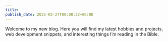 ```yaml
---
title: 
publish_date: 2021-05-27T00:08:32+00:00
---
```


Welcome to my new blog. Here you will find my latest hobbies and projects, web development snippets, and interesting things I’m reading in the Bible.
